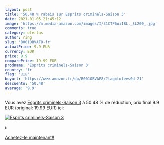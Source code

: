 ```yaml
---
layout: post
title: '50.48 % rabais sur Esprits criminels-Saison 3'
date: 2021-01-05 21:45:12
image: 'https://m.media-amazon.com/images/I/31CTP6oiIBL._SL200_.jpg'
comments: true
category: ofertas
author: ring
slug: 'B001OBVAF8-fr'
actualPrice: 9.9 EUR
currency: EUR
price: 9.9
comparePrice: 19.99 EUR
prodname: 'Esprits criminels-Saison 3'
country: 'fr'
flag: '🇫🇷'
buyurl: 'https://www.amazon.fr/dp/B001OBVAF8/?tag=tolees0d-21'
descuento: '50.48'
average: '9.9'
---
```


Vous avez [Esprits criminels-Saison 3](https://www.amazon.fr/dp/B001OBVAF8/?tag=tolees0d-21)  à  50.48 % de réduction, prix final  9.9 EUR (original: 19.99 EUR) ici:

[![Esprits criminels-Saison 3](https://m.media-amazon.com/images/I/31CTP6oiIBL._SL200_.jpg)](https://www.amazon.fr/dp/B001OBVAF8/?tag=tolees0d-21)

ℹ️:


[Achetez-le maintenant!!](https://www.amazon.fr/dp/B001OBVAF8/?tag=tolees0d-21)
